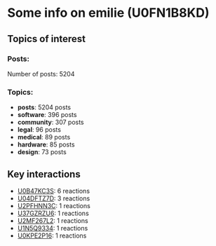 # Some info on emilie (U0FN1B8KD)


## Topics of interest

### Posts: 

Number of posts: 5204

### Topics:

* __posts__: 5204 posts
* __software__: 396 posts
* __community__: 307 posts
* __legal__: 96 posts
* __medical__: 89 posts
* __hardware__: 85 posts
* __design__: 73 posts

## Key interactions 

* [U0B47KC3S](./U0B47KC3S.md): 6 reactions
* [U04DFTZ7D](./U04DFTZ7D.md): 3 reactions
* [U2PFHNN3C](./U2PFHNN3C.md): 1 reactions
* [U37GZRZU6](./U37GZRZU6.md): 1 reactions
* [U2MF267L2](./U2MF267L2.md): 1 reactions
* [U1N5Q9334](./U1N5Q9334.md): 1 reactions
* [U0KPE2P16](./U0KPE2P16.md): 1 reactions
